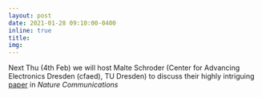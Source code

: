 ```yaml
---
layout: post
date: 2021-01-28 09:10:00-0400
inline: true
title:
img:
---
```


Next Thu (4th Feb) we will host Malte Schroder (Center for Advancing Electronics Dresden (cfaed), TU Dresden) to discuss their highly intriguing [paper](https://doi.org/10.1038/s41467-020-18370-3) in _Nature Communications_
